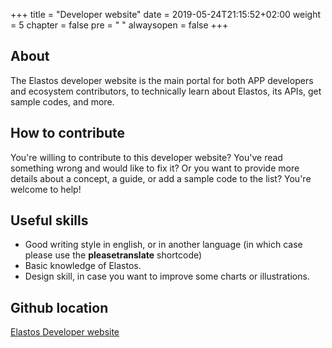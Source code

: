 +++
title = "Developer website"
date = 2019-05-24T21:15:52+02:00
weight = 5
chapter = false
pre = "<i class='fa ela-page'></i> "
alwaysopen = false
+++

## About

The Elastos developer website is the main portal for both APP developers and ecosystem contributors, to technically learn about Elastos, its APIs, get sample codes, and more.

## How to contribute

You're willing to contribute to this developer website? You've read something wrong and would like to fix it? Or you want to provide more details about a concept, a guide, or add a sample code to the list? You're welcome to help!

## Useful skills

* Good writing style in english, or in another language (in which case please use the **pleasetranslate** shortcode)
* Basic knowledge of Elastos.
* Design skill, in case you want to improve some charts or illustrations.

## Github location

[Elastos Developer website](https://github.com/elastos/Elastos.Developer.Website)


